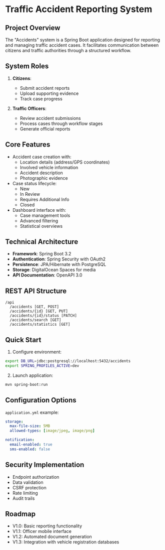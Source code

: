 # Traffic Accident Reporting System

## Project Overview
The "Accidents" system is a Spring Boot application designed for reporting and managing traffic accident cases. It facilitates communication between citizens and traffic authorities through a structured workflow.

## System Roles
1. **Citizens**:
    - Submit accident reports
    - Upload supporting evidence
    - Track case progress

2. **Traffic Officers**:
    - Review accident submissions
    - Process cases through workflow stages
    - Generate official reports

## Core Features
- Accident case creation with:
    - Location details (address/GPS coordinates)
    - Involved vehicle information
    - Accident description
    - Photographic evidence
- Case status lifecycle:
    - New
    - In Review
    - Requires Additional Info
    - Closed
- Dashboard interface with:
    - Case management tools
    - Advanced filtering
    - Statistical overviews

## Technical Architecture
- **Framework**: Spring Boot 3.2
- **Authentication**: Spring Security with OAuth2
- **Persistence**: JPA/Hibernate with PostgreSQL
- **Storage**: DigitalOcean Spaces for media
- **API Documentation**: OpenAPI 3.0

## REST API Structure
```
/api
  /accidents [GET, POST]
  /accidents/{id} [GET, PUT]
  /accidents/{id}/status [PATCH]
  /accidents/search [GET]
  /accidents/statistics [GET]
```

## Quick Start
1. Configure environment:
```bash
export DB_URL=jdbc:postgresql://localhost:5432/accidents
export SPRING_PROFILES_ACTIVE=dev
```

2. Launch application:
```bash
mvn spring-boot:run
```

## Configuration Options
`application.yml` example:
```yaml
storage:
  max-file-size: 5MB
  allowed-types: [image/jpeg, image/png]

notification:
  email-enabled: true
  sms-enabled: false
```

## Security Implementation
- Endpoint authorization
- Data validation
- CSRF protection
- Rate limiting
- Audit trails

## Roadmap
- V1.0: Basic reporting functionality
- V1.1: Officer mobile interface
- V1.2: Automated document generation
- V1.3: Integration with vehicle registration databases
